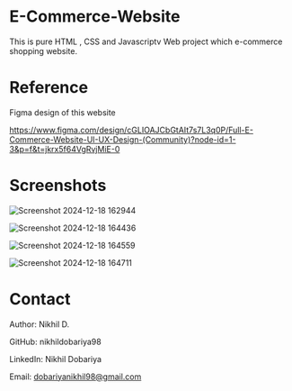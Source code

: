 # E-Commerce-Website
This is pure  HTML , CSS and  Javascriptv Web project which e-commerce shopping website.

# Reference
Figma design of this website

https://www.figma.com/design/cGLIOAJCbGtAIt7s7L3q0P/Full-E-Commerce-Website-UI-UX-Design-(Community)?node-id=1-3&p=f&t=jkrx5f64VgRvjMiE-0

# Screenshots

![Screenshot 2024-12-18 162944](https://github.com/user-attachments/assets/bcf1c84a-ecd5-405e-9b2c-48620c43b79e)

![Screenshot 2024-12-18 164436](https://github.com/user-attachments/assets/d199229b-7ffd-44fd-b2ae-a3a664955d64)

![Screenshot 2024-12-18 164559](https://github.com/user-attachments/assets/8d599f17-c802-482c-b621-1e082cbc58c5)

![Screenshot 2024-12-18 164711](https://github.com/user-attachments/assets/77a43c24-efac-461a-ae4e-760954715b69)

# Contact

Author: Nikhil D.

GitHub: nikhildobariya98

LinkedIn: Nikhil Dobariya

Email: dobariyanikhil98@gmail.com
